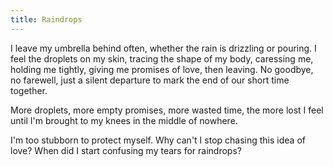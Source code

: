 ```yaml
---
title: Raindrops
---
```


I leave my umbrella behind often,
whether the rain is drizzling or pouring.
I feel the droplets on my skin,
tracing the shape of my body,
caressing me,
holding me tightly,
giving me promises of love,
then leaving.
No goodbye,
no farewell,
just a silent departure to mark the end
of our short time together.

More droplets,
more empty promises,
more wasted time,
the more lost I feel
until I'm brought to my knees
in the middle of nowhere.

I'm too stubborn to protect myself.
Why can't I stop chasing this idea of love?
When did I start confusing my tears for raindrops?
